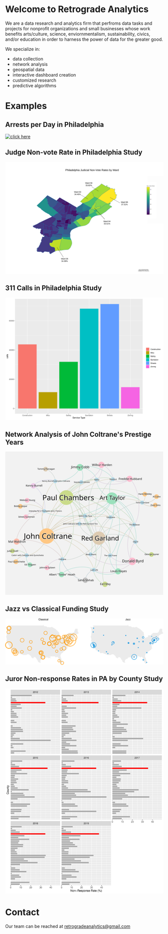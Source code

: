 # Welcome to Retrograde Analytics

We are a data research and analytics firm that perfroms data tasks and projects for nonprofit organizations and small businesses whose work benefits arts/culture, science, enviornmentalism, sustainability, civics, and/or education in order to harness the power of data for the greater good.

We specialize in:
- data collection
- network analysis
- geospatial data
- interactive dashboard creation
- customized research
- predictive algorithms



# Examples

## Arrests per Day in Philadelphia

<a href="">
  <img src="Arrests per Day.svg" alt="click here" class="inline"/>
</a>

## Judge Non-vote Rate in Philadelphia Study

<a href="https://retrograde-analytics.github.io/PHL-Judges/">
  <img src="images/PHL JUDGES MAP (Top 5 Wards).svg" alt="click here" class="inline"/>
</a>


## 311 Calls in Philadelphia Study

<a href="https://retrograde-analytics.github.io/311/"> 
  <img src="images/311.svg" alt="click here" class="inline"/>
</a>


## Network Analysis of John Coltrane's Prestige Years

<a href="https://retrograde.shinyapps.io/Coltrane/"> 
  <img src="images/Coltrane.svg" alt="click here" class="inline"/>
</a>

## Jazz vs Classical Funding Study

<a href="https://retrograde-analytics.github.io/Jazz-Funding/"> 
  <img src="images/national.svg" alt="click here" class="inline"/>
</a>

## Juror Non-response Rates in PA by County Study

<a href="https://retrograde-analytics.github.io/PHL_Juror/"> 
  <img src="images/Juror.svg" alt="click here" class="inline"/>
</a>




# Contact

Our team can be reached at retrogradeanalytics@gmail.com
